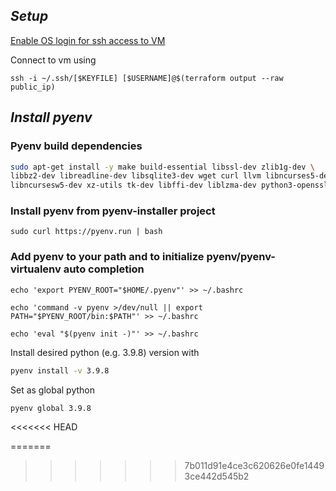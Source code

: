 ## *Setup*

[Enable OS login for ssh access to VM](https://binx.io/blog/2022/01/28/how-to-use-os-login-for-ssh-access-to-vms-on-gcp/)

Connect to vm using
```
ssh -i ~/.ssh/[$KEYFILE] [$USERNAME]@$(terraform output --raw public_ip)
```


## *Install pyenv*


### Pyenv build dependencies
```bash
sudo apt-get install -y make build-essential libssl-dev zlib1g-dev \
libbz2-dev libreadline-dev libsqlite3-dev wget curl llvm libncurses5-dev \
libncursesw5-dev xz-utils tk-dev libffi-dev liblzma-dev python3-openssl
```

### Install pyenv from pyenv-installer project
```
sudo curl https://pyenv.run | bash
```

### Add pyenv to your path and to initialize pyenv/pyenv-virtualenv auto completion

```
echo 'export PYENV_ROOT="$HOME/.pyenv"' >> ~/.bashrc
```
```
echo 'command -v pyenv >/dev/null || export PATH="$PYENV_ROOT/bin:$PATH"' >> ~/.bashrc
```
```
echo 'eval "$(pyenv init -)"' >> ~/.bashrc
```


Install desired python (e.g. 3.9.8) version with

```bash
pyenv install -v 3.9.8
```

Set as global python

```shell  
pyenv global 3.9.8
```
<<<<<<< HEAD

=======
>>>>>>> 7b011d91e4ce3c620626e0fe14493ce442d545b2
